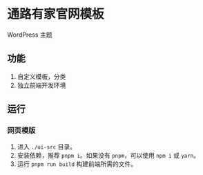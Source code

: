 通路有家官网模板
=============

WordPress 主题

## 功能

1. 自定义模板，分类
2. 独立前端开发环境


## 运行

### 网页模版

1. 进入 `./ui-src` 目录。
2. 安装依赖，推荐 `pnpm i`。如果没有 `pnpm`，可以使用 `npm i` 或 `yarn`。
3. 运行 `pnpm run build` 构建前端所需的文件。
